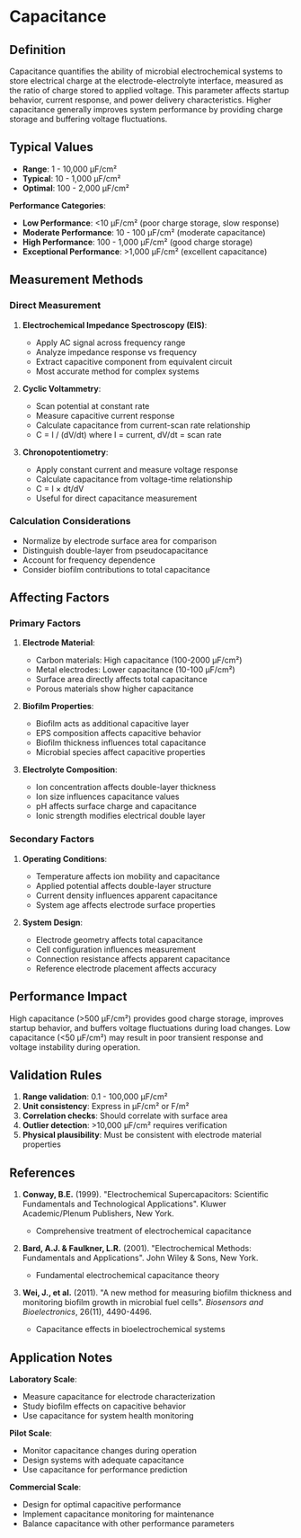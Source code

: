 <!--
Parameter ID: capacitance
Category: electrical
Generated: 2025-01-16T12:37:00.000Z
-->

# Capacitance

## Definition

Capacitance quantifies the ability of microbial electrochemical systems to store
electrical charge at the electrode-electrolyte interface, measured as the ratio
of charge stored to applied voltage. This parameter affects startup behavior,
current response, and power delivery characteristics. Higher capacitance
generally improves system performance by providing charge storage and buffering
voltage fluctuations.

## Typical Values

- **Range**: 1 - 10,000 μF/cm²
- **Typical**: 10 - 1,000 μF/cm²
- **Optimal**: 100 - 2,000 μF/cm²

**Performance Categories**:

- **Low Performance**: <10 μF/cm² (poor charge storage, slow response)
- **Moderate Performance**: 10 - 100 μF/cm² (moderate capacitance)
- **High Performance**: 100 - 1,000 μF/cm² (good charge storage)
- **Exceptional Performance**: >1,000 μF/cm² (excellent capacitance)

## Measurement Methods

### Direct Measurement

1. **Electrochemical Impedance Spectroscopy (EIS)**:
   - Apply AC signal across frequency range
   - Analyze impedance response vs frequency
   - Extract capacitive component from equivalent circuit
   - Most accurate method for complex systems

2. **Cyclic Voltammetry**:
   - Scan potential at constant rate
   - Measure capacitive current response
   - Calculate capacitance from current-scan rate relationship
   - C = I / (dV/dt) where I = current, dV/dt = scan rate

3. **Chronopotentiometry**:
   - Apply constant current and measure voltage response
   - Calculate capacitance from voltage-time relationship
   - C = I × dt/dV
   - Useful for direct capacitance measurement

### Calculation Considerations

- Normalize by electrode surface area for comparison
- Distinguish double-layer from pseudocapacitance
- Account for frequency dependence
- Consider biofilm contributions to total capacitance

## Affecting Factors

### Primary Factors

1. **Electrode Material**:
   - Carbon materials: High capacitance (100-2000 μF/cm²)
   - Metal electrodes: Lower capacitance (10-100 μF/cm²)
   - Surface area directly affects total capacitance
   - Porous materials show higher capacitance

2. **Biofilm Properties**:
   - Biofilm acts as additional capacitive layer
   - EPS composition affects capacitive behavior
   - Biofilm thickness influences total capacitance
   - Microbial species affect capacitive properties

3. **Electrolyte Composition**:
   - Ion concentration affects double-layer thickness
   - Ion size influences capacitance values
   - pH affects surface charge and capacitance
   - Ionic strength modifies electrical double layer

### Secondary Factors

1. **Operating Conditions**:
   - Temperature affects ion mobility and capacitance
   - Applied potential affects double-layer structure
   - Current density influences apparent capacitance
   - System age affects electrode surface properties

2. **System Design**:
   - Electrode geometry affects total capacitance
   - Cell configuration influences measurement
   - Connection resistance affects apparent capacitance
   - Reference electrode placement affects accuracy

## Performance Impact

High capacitance (>500 μF/cm²) provides good charge storage, improves startup
behavior, and buffers voltage fluctuations during load changes. Low capacitance
(<50 μF/cm²) may result in poor transient response and voltage instability
during operation.

## Validation Rules

1. **Range validation**: 0.1 - 100,000 μF/cm²
2. **Unit consistency**: Express in μF/cm² or F/m²
3. **Correlation checks**: Should correlate with surface area
4. **Outlier detection**: >10,000 μF/cm² requires verification
5. **Physical plausibility**: Must be consistent with electrode material
   properties

## References

1. **Conway, B.E.** (1999). "Electrochemical Supercapacitors: Scientific
   Fundamentals and Technological Applications". Kluwer Academic/Plenum
   Publishers, New York.
   - Comprehensive treatment of electrochemical capacitance

2. **Bard, A.J. & Faulkner, L.R.** (2001). "Electrochemical Methods:
   Fundamentals and Applications". John Wiley & Sons, New York.
   - Fundamental electrochemical capacitance theory

3. **Wei, J., et al.** (2011). "A new method for measuring biofilm thickness and
   monitoring biofilm growth in microbial fuel cells". _Biosensors and
   Bioelectronics_, 26(11), 4490-4496.
   - Capacitance effects in bioelectrochemical systems

## Application Notes

**Laboratory Scale**:

- Measure capacitance for electrode characterization
- Study biofilm effects on capacitive behavior
- Use capacitance for system health monitoring

**Pilot Scale**:

- Monitor capacitance changes during operation
- Design systems with adequate capacitance
- Use capacitance for performance prediction

**Commercial Scale**:

- Design for optimal capacitive performance
- Implement capacitance monitoring for maintenance
- Balance capacitance with other performance parameters
